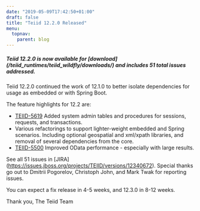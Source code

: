 ```yaml
---
date: "2019-05-09T17:42:50+01:00"
draft: false
title: "Teiid 12.2.0 Released"
menu:
  topnav:
    parent: blog
---
```


##### Teiid 12.2.0 is now available for [download] (/teiid_runtimes/teiid_wildfly/downloads/) and includes 51 total issues addressed.

<!--more-->

Teiid 12.2.0 continued the work of 12.1.0 to better isolate dependencies for usage as embedded or with Spring Boot.  

The feature highlights for 12.2 are:

<ul>
  <li><a href="https://issues.jboss.org/browse/TEIID-5619">TEIID-5619</a> Added system admin tables and procedures for sessions, requests, and transactions.</li>
  <li>Various refactorings to support lighter-weight embedded and Spring scenarios.  Including optional geospatial and xml/xpath libraries, and removal of several dependencies from the core.</li>
  <li><a href="https://issues.jboss.org/browse/TEIID-5500">TEIID-5500</a> Improved OData performance - especially with large results.</li>
</ul>

See all 51 issues in [JIRA] (https://issues.jboss.org/projects/TEIID/versions/12340672).  Special thanks go out to Dmitrii Pogorelov, Christoph John, and Mark Twak for reporting issues.

You can expect a fix release in 4-5 weeks, and 12.3.0 in 8-12 weeks.

Thank you, 
The Teiid Team